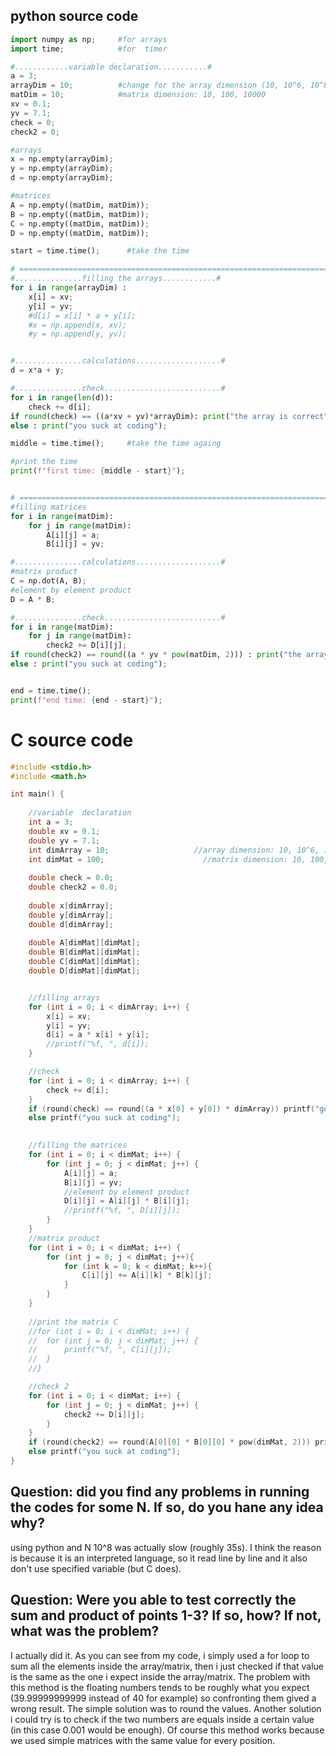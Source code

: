 ## python source  code

```python
import numpy as np;     #for arrays
import time;            #for  timer

#............variable declaration...........#
a = 3;
arrayDim = 10;          #change for the array dimension (10, 10^6, 10^8)
matDim = 10;            #matrix dimension: 10, 100, 10000
xv = 0.1;
yv = 7.1;
check = 0;
check2 = 0;

#arrays
x = np.empty(arrayDim);
y = np.empty(arrayDim);
d = np.empty(arrayDim);

#matrices
A = np.empty((matDim, matDim));
B = np.empty((matDim, matDim));
C = np.empty((matDim, matDim));
D = np.empty((matDim, matDim));

start = time.time();      #take the time

# ====================================================================================================== #
#...............filling the arrays............#
for i in range(arrayDim) :
    x[i] = xv;
    y[i] = yv;
    #d[i] = x[i] * a + y[i];
    #x = np.append(x, xv);
    #y = np.append(y, yv);


#...............calculations...................#
d = x*a + y;

#...............check..........................#
for i in range(len(d)): 
    check += d[i];
if round(check) == ((a*xv + yv)*arrayDim): print("the array is correct")
else : print("you suck at coding");

middle = time.time();     #take the time againg

#print the time
print(f"first time: {middle - start}");


# ========================================================================================== #
#filling matrices
for i in range(matDim):
    for j in range(matDim):
        A[i][j] = a;
        B[i][j] = yv;

#...............calculations...................#
#matrix product
C = np.dot(A, B);
#element by element product
D = A * B;

#...............check..........................#
for i in range(matDim): 
    for j in range(matDim):
        check2 += D[i][j];
if round(check2) == round((a * yv * pow(matDim, 2))) : print("the array is correct")
else : print("you suck at coding");


end = time.time();
print(f"end time: {end - start}");
```

# C source code

```C
#include <stdio.h> 
#include <math.h>

int main() {
	
	//variable  declaration
	int a = 3;
	double xv = 0.1;
	double yv = 7.1;
	int dimArray = 10;                   //array dimension: 10, 10^6, 10^8
	int dimMat = 100;                      //matrix dimension: 10, 100, 10000
		
	double check = 0.0;
	double check2 = 0.0;
	
	double x[dimArray];
	double y[dimArray];
	double d[dimArray];
	
	double A[dimMat][dimMat];
	double B[dimMat][dimMat];
	double C[dimMat][dimMat];
	double D[dimMat][dimMat];


	//filling arrays
	for (int i = 0; i < dimArray; i++) {
		x[i] = xv;
		y[i] = yv;
		d[i] = a * x[i] + y[i];
		//printf("%f, ", d[i]);
	}

	//check 
	for (int i = 0; i < dimArray; i++) {
		check += d[i];
	}
	if (round(check) == round((a * x[0] + y[0]) * dimArray)) printf("good job");
	else printf("you suck at coding");
	

	//filling the matrices
	for (int i = 0; i < dimMat; i++) {
		for (int j = 0; j < dimMat; j++) {
			A[i][j] = a;
			B[i][j] = yv;
			//element by element product
			D[i][j] = A[i][j] * B[i][j];
			//printf("%f, ", D[i][j]);
		}
	}
	//matrix product
	for (int i = 0; i < dimMat; i++) {
		for (int j = 0; j < dimMat; j++){
			for (int k = 0; k < dimMat; k++){
				C[i][j] += A[i][k] * B[k][j];
			}
		}
	}
	
	//print the matrix C
	//for (int i = 0; i < dimMat; i++) {
	//	for (int j = 0; j < dimMat; j++) {
	//		printf("%f, ", C[i][j]);
	//	}
	//}

	//check 2
	for (int i = 0; i < dimMat; i++) {
		for (int j = 0; j < dimMat; j++) {
			check2 += D[i][j];
		}
	}
	if (round(check2) == round(A[0][0] * B[0][0] * pow(dimMat, 2))) printf("good job");
	else printf("you suck at coding");
}
```

## Question: did you find any problems in running the codes for some N. If so, do you hane any idea why?
using python and N 10^8 was actually slow (roughly 35s). I think the reason is because it is an interpreted language, so it read line by line and it also don't use specified variable (but C does).

## Question: Were you able to test correctly the sum and product of points 1-3? If so, how? If not, what was the problem?
I actually did it. As you can see from my code, i simply used a for loop  to sum all the elements inside the array/matrix, then i just checked if that value is the same as the one i expect inside the array/matrix. 
The problem with this method is the floating numbers tends to be roughly what you expect (39.99999999999 instead of 40 for example) so confronting them gived a wrong result. The simple solution was to round the values.
Another solution i could try is to check if the two numbers are equals inside a certain value (in this case 0.001 would be enough).
Of course this method works because we used simple matrices with the same value for every position.
